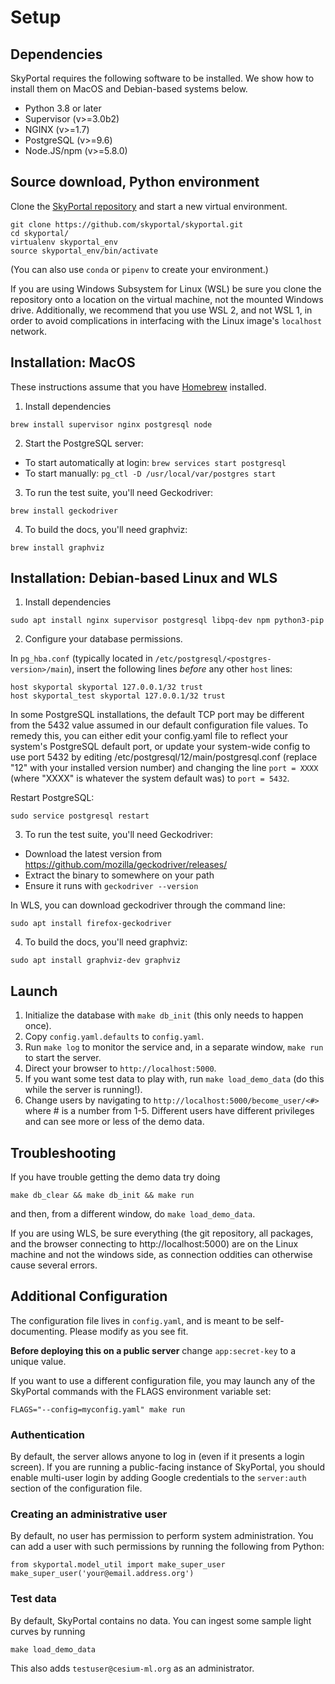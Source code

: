 # Setup

## Dependencies

SkyPortal requires the following software to be installed.  We show
how to install them on MacOS and Debian-based systems below.

- Python 3.8 or later
- Supervisor (v>=3.0b2)
- NGINX (v>=1.7)
- PostgreSQL (v>=9.6)
- Node.JS/npm (v>=5.8.0)

## Source download, Python environment

Clone the [SkyPortal repository](https://github.com/skyportal/skyportal) and start a new
virtual environment.

```
git clone https://github.com/skyportal/skyportal.git
cd skyportal/
virtualenv skyportal_env
source skyportal_env/bin/activate
```

(You can also use `conda` or `pipenv` to create your environment.)

If you are using Windows Subsystem for Linux (WSL) be sure you clone the repository onto a location on the virtual machine, not the mounted Windows drive. Additionally, we recommend that you use WSL 2, and not WSL 1, in order to avoid complications in interfacing with the Linux image's `localhost` network.

## Installation: MacOS

These instructions assume that you have [Homebrew](http://brew.sh/) installed.

1. Install dependencies

```
brew install supervisor nginx postgresql node
```

2. Start the PostgreSQL server:

  - To start automatically at login: `brew services start postgresql`
  - To start manually: `pg_ctl -D /usr/local/var/postgres start`

3. To run the test suite, you'll need Geckodriver:

```
brew install geckodriver
```

4. To build the docs, you'll need graphviz:
```
brew install graphviz
```

## Installation: Debian-based Linux and WLS

1. Install dependencies

```
sudo apt install nginx supervisor postgresql libpq-dev npm python3-pip
```

2. Configure your database permissions.

In `pg_hba.conf` (typically located in
`/etc/postgresql/<postgres-version>/main`), insert the following lines
*before* any other `host` lines:

```
host skyportal skyportal 127.0.0.1/32 trust
host skyportal_test skyportal 127.0.0.1/32 trust
```

In some PostgreSQL installations, the default TCP port may be different from the 5432 value assumed in our default configuration file values. To remedy this, you can either edit your config.yaml file to reflect your system's PostgreSQL default port, or update your system-wide config to use port 5432 by editing /etc/postgresql/12/main/postgresql.conf (replace "12" with your installed version number) and changing the line `port = XXXX` (where "XXXX" is whatever the system default was) to `port = 5432`.

Restart PostgreSQL:

```
sudo service postgresql restart
```

3. To run the test suite, you'll need Geckodriver:

- Download the latest version from https://github.com/mozilla/geckodriver/releases/
- Extract the binary to somewhere on your path
- Ensure it runs with `geckodriver --version`

In WLS, you can download geckodriver through the command line:
```
sudo apt install firefox-geckodriver
```

4. To build the docs, you'll need graphviz:
```
sudo apt install graphviz-dev graphviz
```

## Launch

1. Initialize the database with `make db_init` (this only needs to
   happen once).
2. Copy `config.yaml.defaults` to `config.yaml`.
3. Run `make log` to monitor the service and, in a separate window, `make run` to start the server.
4. Direct your browser to `http://localhost:5000`.
5. If you want some test data to play with, run `make load_demo_data` (do this while the server is running!).
6. Change users by navigating to `http://localhost:5000/become_user/<#>` where # is a number from 1-5.
   Different users have different privileges and can see more or less of the demo data.

## Troubleshooting

If you have trouble getting the demo data try doing

```make db_clear && make db_init && make run```

and then, from a different window, do `make load_demo_data`.

If you are using WLS, be sure everything (the git repository, all packages, and the browser connecting to http://localhost:5000) are on the Linux machine and not the windows side, as connection oddities can otherwise cause several errors.

## Additional Configuration

The configuration file lives in `config.yaml`, and is meant to be
self-documenting.  Please modify as you see fit.

**Before deploying this on a public server** change `app:secret-key`
to a unique value.

If you want to use a different configuration file, you may launch any
of the SkyPortal commands with the FLAGS environment variable set:

```
FLAGS="--config=myconfig.yaml" make run
```

### Authentication

By default, the server allows anyone to log in (even if it presents a
login screen).  If you are running a public-facing instance of
SkyPortal, you should enable multi-user login by adding Google
credentials to the `server:auth` section of the configuration file.

### Creating an administrative user

By default, no user has permission to perform system administration.
You can add a user with such permissions by running the following from
Python:

```
from skyportal.model_util import make_super_user
make_super_user('your@email.address.org')
```

### Test data

By default, SkyPortal contains no data.  You can ingest some sample light curves by running

```
make load_demo_data
```

This also adds `testuser@cesium-ml.org` as an administrator.
